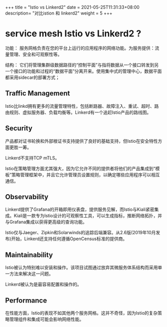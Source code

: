 +++
title = "Istio vs Linkerd2"
date =  2021-05-25T11:31:33+08:00
description= "对比istion 和 linkerd2"
weight = 5
+++

# service mesh Istio vs Linkerd2 ?

功能：
服务网格负责在您的平台上运行的应用程序的网络功能。为服务提供：流量管理、安全和可观察性等。

结构：
它们将管理集群级数据路径的“控制平面”与指将数据从一个接口转发到另一个接口的功能和过程的“数据平面”分离开来。使用集中式的管理中心，数据平面都采用sidecar的部署方式；

## Traffic Management

Istio比linkd拥有更多的流量管理特性，包括断路器、故障注入、重试、超时、路由规则、虚拟服务器、负载均衡等。Linkerd有一个追赶Istio产品的路线图。

## Security

产品都对证书轮换和外部根证书支持提供了良好的基础支持，但Istio在安全特性方面更胜一筹。

Linkerd不支持TCP mTLS。

Istio在策略管理方面尤其强大，因为它允许不同的提供者将他们的产品集成到“模板”策略管理框架中，并且它允许管理员设置规则，以确定哪些应用程序可以相互通信。

## Observability

Linkerd提供了Grafana的开箱即用仪表盘，提供服务见解，而Istio与Kiali紧密集成。Kiali是一款专为Istio设计的可观察性工具，可以生成指标，推断网络拓扑，并与Grafana集成以获得更高级的查询功能。

Istio仅与Jaeger、Zipkin和Solarwinds的追踪后端兼容。从2.6版(2019年10月发布)开始，Linkerd还支持任何遵循OpenCensus标准的提供商。

## Maintainability

 Istio被认为特别难以安装和操作。该项目试图通过放弃其微服务体系结构而采用单一方法来解决这一问题。

 Linkerd被认为是最容易配置和操作的。

 ## Performance

 在性能方面，Istio的表现不如其他两个服务网格。这并不奇怪，因为Istio的复杂策略管理组件和集成可能会影响网络性能。

 